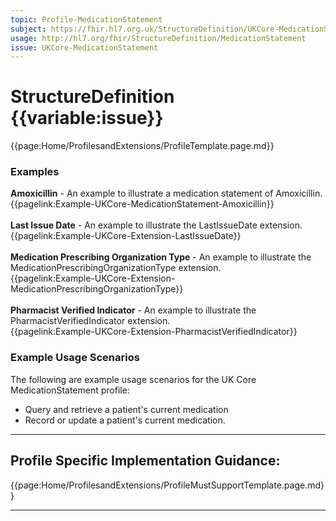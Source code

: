 ```yaml
---
topic: Profile-MedicationStatement
subject: https://fhir.hl7.org.uk/StructureDefinition/UKCore-MedicationStatement
usage: http://hl7.org/fhir/StructureDefinition/MedicationStatement
issue: UKCore-MedicationStatement
---
```

# StructureDefinition {{variable:issue}}

<nocheck>
{{page:Home/ProfilesandExtensions/ProfileTemplate.page.md}}

<div id="Examples" class="tabcontent">
  <h3>Examples</h3>
<b>Amoxicillin</b> - An example to illustrate a medication statement of Amoxicillin.
<br>{{pagelink:Example-UKCore-MedicationStatement-Amoxicillin}}
<br><br>
<b>Last Issue Date</b> - An example to illustrate the LastIssueDate extension.
<br>{{pagelink:Example-UKCore-Extension-LastIssueDate}}
<br><br>
<b>Medication Prescribing Organization Type</b> - An example to illustrate the MedicationPrescribingOrganizationType extension.
<br>{{pagelink:Example-UKCore-Extension-MedicationPrescribingOrganizationType}}
<br><br>
<b>Pharmacist Verified Indicator</b> - An example to illustrate the PharmacistVerifiedIndicator extension. 
<br>{{pagelink:Example-UKCore-Extension-PharmacistVerifiedIndicator}}
</div>
</nocheck>


<div id="ProfileGuidance">

### Example Usage Scenarios ###
The following are example usage scenarios for the UK Core MedicationStatement profile:

- Query and retrieve a patient's current medication
- Record or update a patient's current medication.

<hr class="thickline">

## Profile Specific Implementation Guidance: ##

{{page:Home/ProfilesandExtensions/ProfileMustSupportTemplate.page.md}}

</div>

---